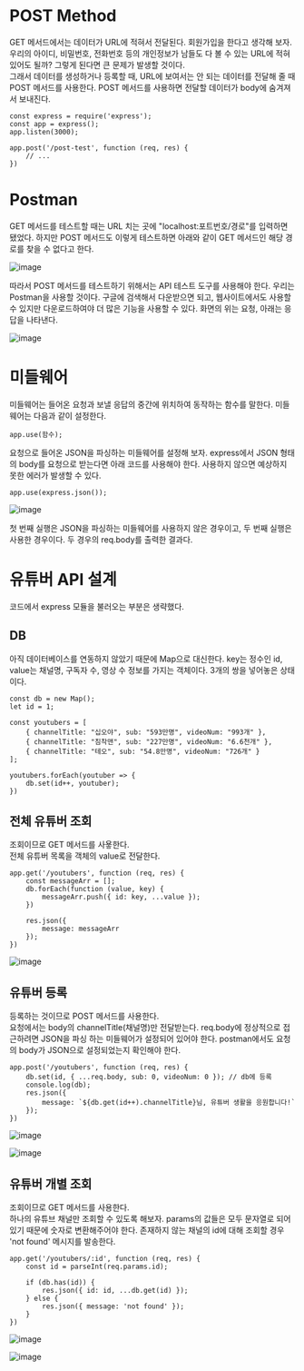 

# POST Method

GET 메서드에서는 데이터가 URL에 적혀서 전달된다. 회원가입을 한다고 생각해 보자. 우리의 아이디, 비밀번호, 전화번호 등의 개인정보가 남들도 다 볼 수 있는 URL에 적혀있어도 될까? 그렇게 된다면 큰 문제가 발생할 것이다.   
그래서 데이터를 생성하거나 등록할 때, URL에 보여서는 안 되는 데이터를 전달해 줄 때 POST 메서드를 사용한다. POST 메서드를 사용하면 전달할 데이터가 body에 숨겨져서 보내진다.


```
const express = require('express');
const app = express();
app.listen(3000);

app.post('/post-test', function (req, res) {
    // ...
})
```



   
# Postman

GET 메서드를 테스트할 때는 URL 치는 곳에 "localhost:포트번호/경로"를 입력하면 됐었다. 하지만 POST 메서드도 이렇게 테스트하면 아래와 같이 GET 메서드인 해당 경로를 찾을 수 없다고 한다.


![image](https://github.com/ncherryu/DevcourseTIL/assets/161540219/cf9a0eeb-8b14-4f43-a8b2-887b9529a5a5)


따라서 POST 메서드를 테스트하기 위해서는 API 테스트 도구를 사용해야 한다. 우리는 Postman을 사용할 것이다. 구글에 검색해서 다운받으면 되고, 웹사이트에서도 사용할 수 있지만 다운로드하여야 더 많은 기능을 사용할 수 있다.
화면의 위는 요청, 아래는 응답을 나타낸다.

![image](https://github.com/ncherryu/DevcourseTIL/assets/161540219/e395663d-0f79-4a24-b9bb-e80e508f3d33)






   
# 미들웨어

미들웨어는 들어온 요청과 보낼 응답의 중간에 위치하여 동작하는 함수를 말한다. 미들웨어는 다음과 같이 설정한다.

```
app.use(함수);
```


요청으로 들어온 JSON을 파싱하는 미들웨어를 설정해 보자. express에서 JSON 형태의 body를 요청으로 받는다면 아래 코드를 사용해야 한다. 사용하지 않으면 예상하지 못한 에러가 발생할 수 있다.

```
app.use(express.json());
```

![image](https://github.com/ncherryu/DevcourseTIL/assets/161540219/3bee8aae-5cae-476a-b12e-35f907998140)

첫 번째 실행은 JSON을 파싱하는 미들웨어를 사용하지 않은 경우이고, 두 번째 실행은 사용한 경우이다. 두 경우의 req.body를 출력한 결과다.






   
# 유튜버 API 설계

코드에서 express 모듈을 불러오는 부분은 생략했다.



## DB
아직 데이터베이스를 연동하지 않았기 때문에 Map으로 대신한다. key는 정수인 id, value는 채널명, 구독자 수, 영상 수 정보를 가지는 객체이다. 3개의 쌍을 넣어놓은 상태이다.

```
const db = new Map();
let id = 1;

const youtubers = [
    { channelTitle: "십오야", sub: "593만명", videoNum: "993개" },
    { channelTitle: "침착맨", sub: "227만명", videoNum: "6.6천개" },
    { channelTitle: "테오", sub: "54.8만명", videoNum: "726개" }
];

youtubers.forEach(youtuber => {
    db.set(id++, youtuber);
})
```


## 전체 유튜버 조회
조회이므로 GET 메서드를 사욯한다.   
전체 유튜버 목록을 객체의 value로 전달한다.

```
app.get('/youtubers', function (req, res) {
    const messageArr = [];
    db.forEach(function (value, key) {
        messageArr.push({ id: key, ...value });
    })

    res.json({
        message: messageArr
    });
})
```

![image](https://github.com/ncherryu/DevcourseTIL/assets/161540219/ed07d264-feb3-44d4-b78c-3ed6ce74940c)




## 유튜버 등록

등록하는 것이므로 POST 메서드를 사용한다.   
요청에서는 body의 channelTitle(채널명)만 전달받는다. req.body에 정상적으로 접근하려면 JSON을 파싱 하는 미들웨어가 설정되어 있어야 한다. postman에서도 요청의 body가 JSON으로 설정되었는지 확인해야 한다.

```
app.post('/youtubers', function (req, res) {
    db.set(id, { ...req.body, sub: 0, videoNum: 0 }); // db에 등록
    console.log(db);
    res.json({
        message: `${db.get(id++).channelTitle}님, 유튜버 생활을 응원합니다!`
    });
})
```

![image](https://github.com/ncherryu/DevcourseTIL/assets/161540219/d91f3e0c-f7a8-4b7f-bec7-a4b42d2c7adc)


![image](https://github.com/ncherryu/DevcourseTIL/assets/161540219/ebc764c6-6342-413c-b519-60be404cf03d)



## 유튜버 개별 조회

조회이므로 GET 메서드를 사용한다.   
하나의 유튜브 채널만 조회할 수 있도록 해보자. params의 값들은 모두 문자열로 되어있기 때문에 숫자로 변환해주어야 한다. 존재하지 않는 채널의 id에 대해 조회할 경우 'not found' 메시지를 발송한다.

```
app.get('/youtubers/:id', function (req, res) {
    const id = parseInt(req.params.id);

    if (db.has(id)) {
        res.json({ id: id, ...db.get(id) });
    } else {
        res.json({ message: 'not found' });
    }
})
```

![image](https://github.com/ncherryu/DevcourseTIL/assets/161540219/d76bf53a-6fb7-482a-b709-c0be96cb6d77)

![image](https://github.com/ncherryu/DevcourseTIL/assets/161540219/0418c913-b185-4578-a26a-a86a53ce7f1f)


